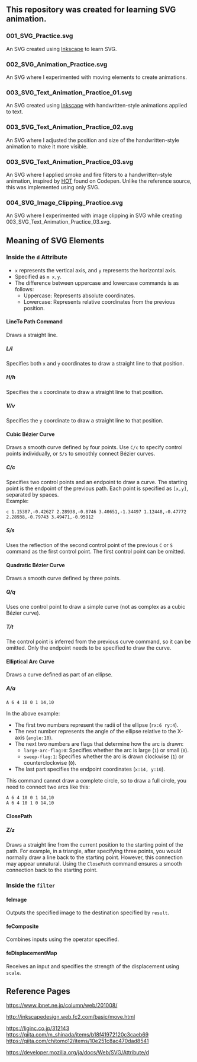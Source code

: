 ## This repository was created for learning SVG animation.

### 001_SVG_Practice.svg
An SVG created using [Inkscape](https://forest.watch.impress.co.jp/library/software/inkscape/) to learn SVG.

### 002_SVG_Animation_Practice.svg
An SVG where I experimented with moving elements to create animations.

### 003_SVG_Text_Animation_Practice_01.svg
An SVG created using [Inkscape](https://forest.watch.impress.co.jp/library/software/inkscape/) with handwritten-style animations applied to text.

### 003_SVG_Text_Animation_Practice_02.svg
An SVG where I adjusted the position and size of the handwritten-style animation to make it more visible.

### 003_SVG_Text_Animation_Practice_03.svg
An SVG where I applied smoke and fire filters to a handwritten-style animation, inspired by [HOT](https://codepen.io/Alina_Niko/pen/jOobaOO) found on Codepen. Unlike the reference source, this was implemented using only SVG.


### 004_SVG_Image_Clipping_Practice.svg
An SVG where I experimented with image clipping in SVG while creating 003_SVG_Text_Animation_Practice_03.svg.


## Meaning of SVG Elements

### Inside the `d` Attribute

- `x` represents the vertical axis, and `y` represents the horizontal axis.
- Specified as `m x,y`.
- The difference between uppercase and lowercase commands is as follows:
  - Uppercase: Represents absolute coordinates.
  - Lowercase: Represents relative coordinates from the previous position.

#### LineTo Path Command
Draws a straight line.

##### L/l
Specifies both `x` and `y` coordinates to draw a straight line to that position.

##### H/h
Specifies the `x` coordinate to draw a straight line to that position.

##### V/v
Specifies the `y` coordinate to draw a straight line to that position.

#### Cubic Bézier Curve
Draws a smooth curve defined by four points. Use `C/c` to specify control points individually, or `S/s` to smoothly connect Bézier curves.

##### C/c
Specifies two control points and an endpoint to draw a curve. The starting point is the endpoint of the previous path. Each point is specified as `[x,y]`, separated by spaces.<br>
Example:<br>
```
c 1.15387,-0.42627 2.28938,-0.8746 3.40651,-1.34497 1.12448,-0.47772 2.28938,-0.79743 3.49471,-0.95912
```

##### S/s
Uses the reflection of the second control point of the previous `C` or `S` command as the first control point. The first control point can be omitted.

#### Quadratic Bézier Curve
Draws a smooth curve defined by three points.

##### Q/q
Uses one control point to draw a simple curve (not as complex as a cubic Bézier curve).

##### T/t
The control point is inferred from the previous curve command, so it can be omitted. Only the endpoint needs to be specified to draw the curve.

#### Elliptical Arc Curve
Draws a curve defined as part of an ellipse.

##### A/a

```
A 6 4 10 0 1 14,10
```
In the above example:
- The first two numbers represent the radii of the ellipse (`rx:6 ry:4`).
- The next number represents the angle of the ellipse relative to the X-axis (`angle:10`).
- The next two numbers are flags that determine how the arc is drawn:
  - `large-arc-flag:0`: Specifies whether the arc is large (`1`) or small (`0`).
  - `sweep-flag:1`: Specifies whether the arc is drawn clockwise (`1`) or counterclockwise (`0`).
- The last part specifies the endpoint coordinates (`x:14, y:10`).

This command cannot draw a complete circle, so to draw a full circle, you need to connect two arcs like this:
```
A 6 4 10 0 1 14,10
A 6 4 10 1 0 14,10
```

#### ClosePath

##### Z/z
Draws a straight line from the current position to the starting point of the path. For example, in a triangle, after specifying three points, you would normally draw a line back to the starting point. However, this connection may appear unnatural. Using the `ClosePath` command ensures a smooth connection back to the starting point.

### Inside the `filter`
#### feImage
Outputs the specified image to the destination specified by `result`.

#### feComposite
Combines inputs using the operator specified.

#### feDisplacementMap
Receives an input and specifies the strength of the displacement using `scale`.

## Reference Pages
https://www.ibnet.ne.jp/column/web/201008/

http://inkscapedesign.web.fc2.com/basic/move.html

https://liginc.co.jp/312143
https://qiita.com/m_shinada/items/b18f41972120c3caeb69
https://qiita.com/chitomo12/items/10e251c8ac470dad8541

https://developer.mozilla.org/ja/docs/Web/SVG/Attribute/d
